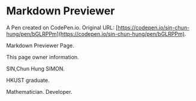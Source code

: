 # Markdown Previewer

A Pen created on CodePen.io. Original URL: [https://codepen.io/sin-chun-hung/pen/bGLRPPm](https://codepen.io/sin-chun-hung/pen/bGLRPPm).

Markdown Previewer Page. 

This page owner information.

SIN,Chun Hung SIMON.

HKUST graduate.

Mathematician. Developer.
